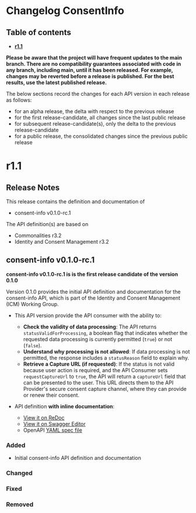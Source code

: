 # Changelog ConsentInfo

## Table of contents

- **[r1.1](#r11)**

**Please be aware that the project will have frequent updates to the main branch. There are no compatibility guarantees associated with code in any branch, including main, until it has been released. For example, changes may be reverted before a release is published. For the best results, use the latest published release.**

The below sections record the changes for each API version in each release as follows:

* for an alpha release, the delta with respect to the previous release
* for the first release-candidate, all changes since the last public release
* for subsequent release-candidate(s), only the delta to the previous release-candidate
* for a public release, the consolidated changes since the previous public release

<!--Repeat the below release section (header 1 and subsections) at the top of this file for each new (pre-)release-->

# r1.1

## Release Notes

This release contains the definition and documentation of
* consent-info v0.1.0-rc.1

The API definition(s) are based on
* Commonalities r3.2
* Identity and Consent Management r3.2

## consent-info v0.1.0-rc.1

**consent-info v0.1.0-rc.1 is is the first release candidate of the version 0.1.0**

Version 0.1.0 provides the initial API definition and documentation for the consent-info API, which is part of the Identity and Consent Management (ICM) Working Group. 

- This API version provide the API consumer with the ability to:

  - **Check the validity of data processing**: The API returns `statusValidForProcessing`, a boolean flag that indicates whether the requested data processing is currently permitted (`true`) or not (`false`).
  - **Understand why processing is not allowed**: If data processing is not permitted, the response includes a `statusReason` field to explain why.
  - **Retrieve a Capture URL (if requested)**: If the status is not valid because user action is required, and the API Consumer sets `requestCaptureUrl` to `true`, the API will return a `captureUrl` field that can be presented to the user. This URL directs them to the API Provider's secure consent capture channel, where they can provide or renew their consent.
  
- API definition **with inline documentation**:
  - [View it on ReDoc](https://redocly.github.io/redoc/?url=https://raw.githubusercontent.com/camaraproject/ConsentInfo/r1.1/code/API_definitions/consent-info.yaml&nocors)
  - [View it on Swagger Editor](https://camaraproject.github.io/swagger-ui/?url=https://raw.githubusercontent.com/camaraproject/ConsentInfo/r1.1/code/API_definitions/consent-info.yaml)
  - OpenAPI [YAML spec file](https://github.com/camaraproject/ConsentInfo/blob/r1.1/code/API_definitions/consent-info.yaml)

### Added

- Initial consent-info API definition and documentation

### Changed

### Fixed

### Removed